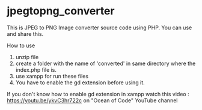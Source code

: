 # jpegtopng_converter
This is JPEG to PNG Image converter source code using PHP. You can use and share this.

How to use 
1. unzip file 
2. create a folder with the name of 'converted' in same directory where the index.php file is.
3. use xampp for run these files
4. You have to enable the gd extension before using it.

If you don't know how to enable gd extension in xampp
watch this video : https://youtu.be/ykvC3hr722c
on "Ocean of Code" YouTube channel

